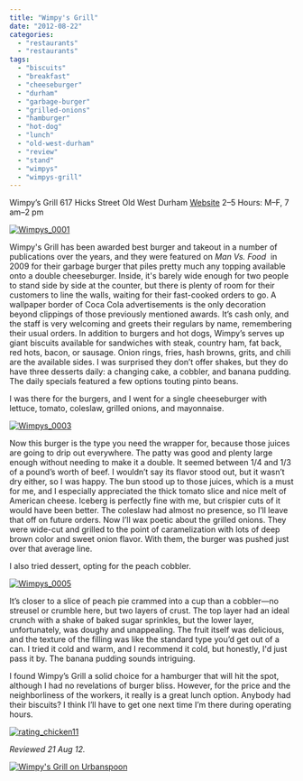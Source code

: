```yaml
---
title: "Wimpy's Grill"
date: "2012-08-22"
categories: 
  - "restaurants"
  - "restaurants"
tags: 
  - "biscuits"
  - "breakfast"
  - "cheeseburger"
  - "durham"
  - "garbage-burger"
  - "grilled-onions"
  - "hamburger"
  - "hot-dog"
  - "lunch"
  - "old-west-durham"
  - "review"
  - "stand"
  - "wimpys"
  - "wimpys-grill"
---
```


Wimpy’s Grill 617 Hicks Street Old West Durham [Website](http://www.wimpysgrillnc.com/) $2–$5 Hours: M–F, 7 am–2 pm

[![](http://s3.amazonaws.com/thegourmez-wpmedia/2012/08/Wimpys_0001.jpg "Wimpys_0001")](http://s3.amazonaws.com/thegourmez-wpmedia/2012/08/Wimpys_0001.jpg)

Wimpy's Grill has been awarded best burger and takeout in a number of publications over the years, and they were featured on _Man Vs. Food_  in 2009 for their garbage burger that piles pretty much any topping available onto a double cheeseburger. Inside, it's barely wide enough for two people to stand side by side at the counter, but there is plenty of room for their customers to line the walls, waiting for their fast-cooked orders to go. A wallpaper border of Coca Cola advertisements is the only decoration beyond clippings of those previously mentioned awards. It’s cash only, and the staff is very welcoming and greets their regulars by name, remembering their usual orders. In addition to burgers and hot dogs, Wimpy’s serves up giant biscuits available for sandwiches with steak, country ham, fat back, red hots, bacon, or sausage. Onion rings, fries, hash browns, grits, and chili are the available sides. I was surprised they don’t offer shakes, but they do have three desserts daily: a changing cake, a cobbler, and banana pudding. The daily specials featured a few options touting pinto beans.

I was there for the burgers, and I went for a single cheeseburger with lettuce, tomato, coleslaw, grilled onions, and mayonnaise.

[![](http://s3.amazonaws.com/thegourmez-wpmedia/2012/08/Wimpys_0003.jpg "Wimpys_0003")](http://s3.amazonaws.com/thegourmez-wpmedia/2012/08/Wimpys_0003.jpg)

Now this burger is the type you need the wrapper for, because those juices are going to drip out everywhere. The patty was good and plenty large enough without needing to make it a double. It seemed between 1/4 and 1/3 of a pound’s worth of beef. I wouldn’t say its flavor stood out, but it wasn’t dry either, so I was happy. The bun stood up to those juices, which is a must for me, and I especially appreciated the thick tomato slice and nice melt of American cheese. Iceberg is perfectly fine with me, but crispier cuts of it would have been better. The coleslaw had almost no presence, so I’ll leave that off on future orders. Now I’ll wax poetic about the grilled onions. They were wide-cut and grilled to the point of caramelization with lots of deep brown color and sweet onion flavor. With them, the burger was pushed just over that average line.

I also tried dessert, opting for the peach cobbler.

[![](http://s3.amazonaws.com/thegourmez-wpmedia/2012/08/Wimpys_0005.jpg "Wimpys_0005")](http://s3.amazonaws.com/thegourmez-wpmedia/2012/08/Wimpys_0005.jpg)

It’s closer to a slice of peach pie crammed into a cup than a cobbler—no streusel or crumble here, but two layers of crust. The top layer had an ideal crunch with a shake of baked sugar sprinkles, but the lower layer, unfortunately, was doughy and unappealing. The fruit itself was delicious, and the texture of the filling was like the standard type you’d get out of a can. I tried it cold and warm, and I recommend it cold, but honestly, I'd just pass it by. The banana pudding sounds intriguing.

I found Wimpy’s Grill a solid choice for a hamburger that will hit the spot, although I had no revelations of burger bliss. However, for the price and the neighborliness of the workers, it really is a great lunch option. Anybody had their biscuits? I think I’ll have to get one next time I’m there during operating hours.

[![](http://s3.amazonaws.com/thegourmez-wpmedia/2009/02/rating_chicken11.gif "rating_chicken11")](http://s3.amazonaws.com/thegourmez-wpmedia/2009/02/rating_chicken11.gif)

_Reviewed 21 Aug 12._

[![Wimpy's Grill on Urbanspoon](http://www.urbanspoon.com/b/link/292421/minilink.gif)](http://www.urbanspoon.com/r/25/292421/restaurant/Old-West-Durham-9th-St/Wimpys-Grill-Durham)
